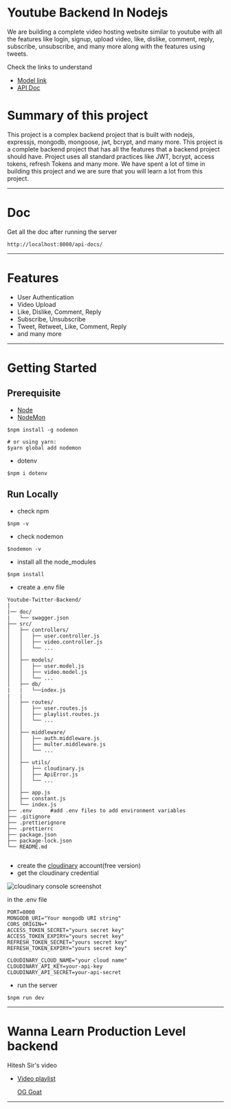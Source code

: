 # Youtube Backend In Nodejs 


We are building a complete video hosting website similar to youtube with all the features like login, signup, upload video, like, dislike, comment, reply, subscribe, unsubscribe, and many more along with the features using tweets.

Check the links to understand
- [Model link](https://app.eraser.io/workspace/YtPqZ1VogxGy1jzIDkzj?origin=share)
- [API Doc](./doc/swagger.json)
# Summary of this project

This project is a complex backend project that is built with nodejs, expressjs, mongodb, mongoose, jwt, bcrypt, and many more. This project is a complete backend project that has all the features that a backend project should have.
Project uses all standard practices like JWT, bcrypt, access tokens, refresh Tokens and many more. We have spent a lot of time in building this project and we are sure that you will learn a lot from this project.
___
# Doc
Get all the doc after running the server

```http://localhost:8000/api-docs/```
___
# Features
- User Authentication
- Video Upload
- Like, Dislike, Comment, Reply
- Subscribe, Unsubscribe
- Tweet, Retweet, Like, Comment, Reply
- and many more

--- 
# Getting Started
Prerequisite
---
- [Node](https://nodejs.org/en/download/current)
- [NodeMon](https://www.npmjs.com/package/nodemon)
```
$npm install -g nodemon

# or using yarn:
$yarn global add nodemon
```
- dotenv
```
$npm i dotenv
```
Run Locally
---
- check npm
```
$npm -v
```
- check nodemon
```
$nodemon -v
```
- install all the node_modules
```
$npm install
```
- create a .env file 
```
Youtube-Twitter-Backend/
│
|── doc/
|   └── swagger.json
├── src/
│   ├── controllers/
│   │   ├── user.controller.js
│   │   ├── video.controller.js
│   │   └── ...
│   │
│   ├── models/
│   │   ├── user.model.js
│   │   ├── video.model.js
│   │   └── ...
│   ├── db/
|   |   └──index.js
|   |
│   ├── routes/
│   │   ├── user.routes.js
│   │   ├── playlist.routes.js
│   │   └── ...
│   │
│   ├── middleware/
│   │   ├── auth.middleware.js
│   │   ├── multer.middleware.js
│   │   └── ...
│   │
│   ├── utils/
│   │   ├── cloudinary.js
│   │   ├── ApiError.js
│   │   └── ...
│   │
│   ├── app.js
│   ├── constant.js
│   └── index.js
├── .env      #add .env files to add environment variables 
├── .gitignore
├── .prettierignore
├── .prettierrc
├── package.json
├── package-lock.json
└── README.md


```
- create the [cloudinary](https://cloudinary.com/users/register_free) account(free version)
- get the cloudinary credential

![cloudinary console screenshot](https://res.cloudinary.com/dcj4tcmrn/image/upload/v1706549157/i6kgnld7kk11tiepdscv.png)

in the .env file

```
PORT=8000
MONGODB_URI="Your mongodb URI string"
CORS_ORIGIN=*
ACCESS_TOKEN_SECRET="yours secret key"
ACCESS_TOKEN_EXPIRY="yours secret key"
REFRESH_TOKEN_SECRET="yours secret key"
REFRESH_TOKEN_EXPIRY="yours secret key"

CLOUDINARY_CLOUD_NAME="your cloud name"
CLOUDINARY_API_KEY=your-api-key
CLOUDINARY_API_SECRET=your-api-secret
```
- run the server
```
$npm run dev
``` 

---

# Wanna Learn Production Level backend
Hitesh Sir's video
- [Video playlist](https://www.youtube.com/watch?v=EH3vGeqeIAo&list=PLu71SKxNbfoBGh_8p_NS-ZAh6v7HhYqHW)

  [OG Goat](https://www.youtube.com/@chaiaurcode)
---